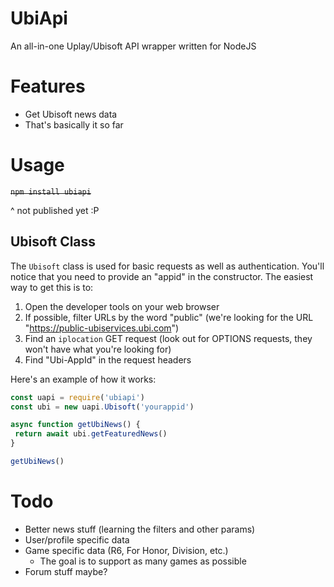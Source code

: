 # UbiApi

An all-in-one Uplay/Ubisoft API wrapper written for NodeJS

# Features

* Get Ubisoft news data
* That's basically it so far

# Usage
~~`npm install ubiapi`~~

^ not published yet :P

## Ubisoft Class
The `Ubisoft` class is used for basic requests as well as authentication. You'll notice that you need to provide an "appid" in the constructor. The easiest way to get this is to:

1. Open the developer tools on your web browser
2. If possible, filter URLs by the word "public" (we're looking for the URL "https://public-ubiservices.ubi.com")
3. Find an `iplocation` GET request (look out for OPTIONS requests, they won't have what you're looking for)
4. Find "Ubi-AppId" in the request headers

Here's an example of how it works:
```js
const uapi = require('ubiapi')
const ubi = new uapi.Ubisoft('yourappid')

async function getUbiNews() {
 return await ubi.getFeaturedNews()
}

getUbiNews()
```

# Todo

* Better news stuff (learning the filters and other params)
* User/profile specific data
* Game specific data (R6, For Honor, Division, etc.)
  * The goal is to support as many games as possible
* Forum stuff maybe?
